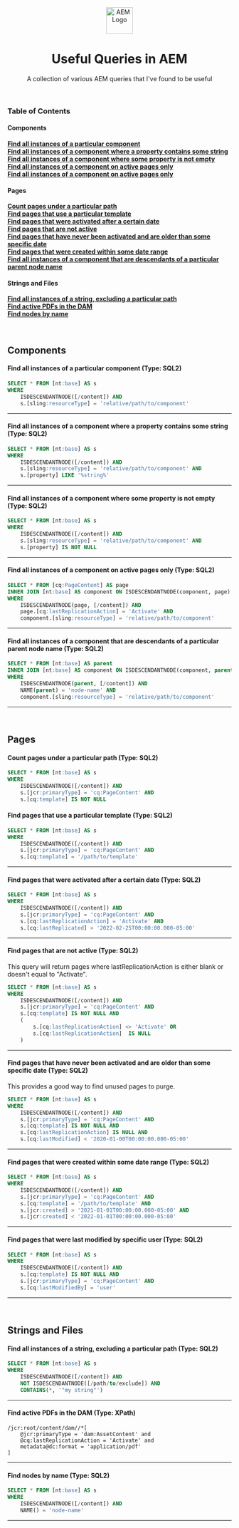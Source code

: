 <div align="center">
  <img height="60" src="https://static.wikia.nocookie.net/adobe/images/e/e2/Adobe_Experience_Manager_icon.svg/revision/latest/scale-to-width-down/512?cb=20200110101730" alt="AEM Logo">
  <h1>Useful Queries in AEM</h1>
  <p>A collection of various AEM queries that I've found to be useful</p>
</div>
<br>

### Table of Contents
#### Components
**[Find all instances of a particular component](#find-all-instances-of-a-particular-component-type-sql2)**<br>
**[Find all instances of a component where a property contains some string](#find-all-instances-of-a-component-where-a-property-contains-some-string-type-sql2)**<br>
**[Find all instances of a component where some property is not empty](#find-all-instances-of-a-component-where-some-property-is-not-empty-type-sql2)**<br>
**[Find all instances of a component on active pages only](#find-all-instances-of-a-component-on-active-pages-only-type-sql2)**<br>
**[Find all instances of a component on active pages only](##find-all-instances-of-a-component-that-are-descendants-of-a-particular-parent-node-name-type-sql2)**<br>

#### Pages
**[Count pages under a particular path](#count-pages-under-a-particular-path-type-sql2)**<br>
**[Find pages that use a particular template](#find-pages-that-use-a-particular-template-type-sql2)**<br>
**[Find pages that were activated after a certain date](#find-pages-that-were-activated-after-a-certain-date-type-sql2)**<br>
**[Find pages that are not active](#find-pages-that-are-not-active-this-query-will-return-pages-where-lastreplicationaction-is-either-blank-or-doesnt-equal-to-activate-type-sql2)**<br>
**[Find pages that have never been activated and are older than some specific date](#find-pages-that-have-never-been-activated-and-are-older-than-some-specific-date-this-provides-a-good-way-to-find-unused-pages-to-purge-type-sql2)**<br>
**[Find pages that were created within some date range](#find-pages-that-were-created-within-some-date-range-type-sql2)**<br>
**[Find all instances of a component that are descendants of a particular parent node name](#find-pages-that-were-last-modified-by-specific-user-type-sql2)**<br>

#### Strings and Files
**[Find all instances of a string, excluding a particular path](#find-all-instances-of-a-string-excluding-a-particular-path-type-sql2)**<br>
**[Find active PDFs in the DAM](#find-active-pdfs-in-the-dam-type-xpath)**<br>
**[Find nodes by name](#find-nodes-by-name-type-sql2)**<br>

<br>

## Components

#### Find all instances of a particular component (Type: SQL2)

```sql
SELECT * FROM [nt:base] AS s 
WHERE
    ISDESCENDANTNODE([/content]) AND
    s.[sling:resourceType] = 'relative/path/to/component'
```

---

#### Find all instances of a component where a property contains some string (Type: SQL2)

```sql
SELECT * FROM [nt:base] AS s
WHERE
    ISDESCENDANTNODE([/content]) AND 
    s.[sling:resourceType] = 'relative/path/to/component' AND
    s.[property] LIKE '%string%'
```

---

#### Find all instances of a component where some property is not empty (Type: SQL2)

```sql
SELECT * FROM [nt:base] AS s 
WHERE
    ISDESCENDANTNODE([/content]) AND
    s.[sling:resourceType] = 'relative/path/to/component' AND
    s.[property] IS NOT NULL
```

---

#### Find all instances of a component on active pages only (Type: SQL2)

```sql
SELECT * FROM [cq:PageContent] AS page
INNER JOIN [nt:base] AS component ON ISDESCENDANTNODE(component, page)
WHERE
    ISDESCENDANTNODE(page, [/content]) AND
    page.[cq:lastReplicationAction] = 'Activate' AND
    component.[sling:resourceType] = 'relative/path/to/component'
```

---

#### Find all instances of a component that are descendants of a particular parent node name (Type: SQL2)

```sql
SELECT * FROM [nt:base] AS parent
INNER JOIN [nt:base] AS component ON ISDESCENDANTNODE(component, parent)
WHERE
    ISDESCENDANTNODE(parent, [/content]) AND
    NAME(parent) = 'node-name' AND
    component.[sling:resourceType] = 'relative/path/to/component'
```

---

<br>

## Pages

#### Count pages under a particular path (Type: SQL2)

```sql
SELECT * FROM [nt:base] AS s 
WHERE
    ISDESCENDANTNODE([/content]) AND
    s.[jcr:primaryType] = 'cq:PageContent' AND
    s.[cq:template] IS NOT NULL
```

#### Find pages that use a particular template (Type: SQL2)

```sql
SELECT * FROM [nt:base] AS s 
WHERE
    ISDESCENDANTNODE([/content]) AND
    s.[jcr:primaryType] = 'cq:PageContent' AND
    s.[cq:template] = '/path/to/template'
```

---

#### Find pages that were activated after a certain date (Type: SQL2)

```sql
SELECT * FROM [nt:base] AS s
WHERE
    ISDESCENDANTNODE([/content]) AND
    s.[jcr:primaryType] = 'cq:PageContent' AND
    s.[cq:lastReplicationAction] = 'Activate' AND
    s.[cq:lastReplicated] > '2022-02-25T00:00:00.000-05:00'
```

---

#### Find pages that are not active (Type: SQL2)
This query will return pages where lastReplicationAction is either blank or doesn't equal to "Activate".

```sql
SELECT * FROM [nt:base] AS s 
WHERE
    ISDESCENDANTNODE([/content]) AND
    s.[jcr:primaryType] = 'cq:PageContent' AND
    s.[cq:template] IS NOT NULL AND
    (
        s.[cq:lastReplicationAction] <> 'Activate' OR
        s.[cq:lastReplicationAction]  IS NULL
    )
```

---

#### Find pages that have never been activated and are older than some specific date (Type: SQL2)
This provides a good way to find unused pages to purge.

```sql
SELECT * FROM [nt:base] AS s 
WHERE
    ISDESCENDANTNODE([/content]) AND
    s.[jcr:primaryType] = 'cq:PageContent' AND
    s.[cq:template] IS NOT NULL AND
    s.[cq:lastReplicationAction] IS NULL AND
    s.[cq:lastModified] < '2020-01-00T00:00:00.000-05:00'
```

---

#### Find pages that were created within some date range (Type: SQL2)

```sql
SELECT * FROM [nt:base] AS s
WHERE
    ISDESCENDANTNODE([/content]) AND
    s.[jcr:primaryType] = 'cq:PageContent' AND
    s.[cq:template] = '/path/to/template' AND
    s.[jcr:created] > '2021-01-01T00:00:00.000-05:00' AND
    s.[jcr:created] < '2022-01-01T00:00:00.000-05:00'
```

---

#### Find pages that were last modified by specific user (Type: SQL2)

```sql
SELECT * FROM [nt:base] AS s
WHERE
    ISDESCENDANTNODE([/content]) AND 
    s.[cq:template] IS NOT NULL AND
    s.[jcr:primaryType] = 'cq:PageContent' AND
    s.[cq:lastModifiedBy] = 'user'
```

***
<br>

## Strings and Files

#### Find all instances of a string, excluding a particular path (Type: SQL2)

```sql
SELECT * FROM [nt:base] AS s 
WHERE
    ISDESCENDANTNODE([/content]) AND
    NOT ISDESCENDANTNODE([/path/to/exclude]) AND
    CONTAINS(*, '"my string"')
```

---

#### Find active PDFs in the DAM (Type: XPath)

```
/jcr:root/content/dam//*[
    @jcr:primaryType = 'dam:AssetContent' and
    @cq:lastReplicationAction = 'Activate' and
    metadata@dc:format = 'application/pdf'
]
```

---

#### Find nodes by name (Type: SQL2)

```sql
SELECT * FROM [nt:base] AS s
WHERE
    ISDESCENDANTNODE([/content]) AND
    NAME() = 'node-name'
```

---

